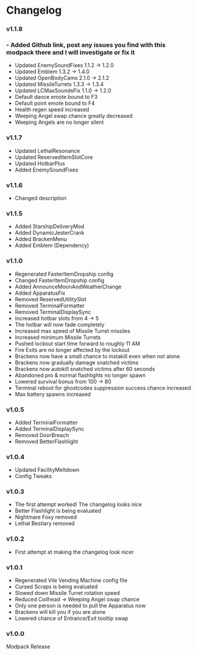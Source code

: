 # Changelog

### v1.1.8

### - Added Github link, post any issues you find with this modpack there and I will investigate or fix it

- Updated EnemySoundFixes 1.1.2 -> 1.2.0
- Updated Emblem 1.3.2 -> 1.4.0
- Updated OpenBodyCams 2.1.0 -> 2.1.2
- Updated MissileTurrets 1.3.3 -> 1.3.4
- Updated LCMaxSoundsFix 1.1.0 -> 1.2.0
- Default dance emote bound to F3
- Default point emote bound to F4
- Health regen speed increased
- Weeping Angel swap chance greatly decreased
- Weeping Angels are no longer silent

### v1.1.7
- Updated LethalResonance
- Updated ReservedItemSlotCore
- Updated HotbarPlus
- Added EnemySoundFixes

### v1.1.6

- Changed description

### v1.1.5

- Added StarshipDeliveryMod
- Added DynamicJesterCrank
- Added BrackenMenu
- Added Emblem (Dependency)

### v1.1.0

- Regenerated FasterItemDropship config
- Changed FasterItemDropship config
- Added AnnounceMoonAndWeatherChange
- Added ApparatusFix
- Removed ReservedUtilitySlot
- Removed TerminalFormatter
- Removed TerminalDisplaySync
- Increased hotbar slots from 4 -> 5
- The hotbar will now fade completely
- Increased max speed of Missile Turret missiles
- Increased minimum Missile Turrets
- Pushed lockout start time forward to roughly 11 AM
- Fire Exits are no longer affected by the lockout
- Brackens now have a small chance to instakill even when not alone
- Brackens now gradually damage snatched victims
- Brackens now autokill snatched victims after 60 seconds
- Abandoned pro & normal flashlights no longer spawn
- Lowered survival bonus from 100 -> 80
- Terminal reboot for ghostcodes suppression success chance increased
- Max battery spawns increased

### v1.0.5

- Added TerminalFormatter
- Added TerminalDisplaySync
- Removed DoorBreach
- Removed BetterFlashlight

### v1.0.4

- Updated FacilityMeltdown
- Config Tweaks

### v1.0.3

- The first attempt worked! The changelog looks nice
- Better Flashlight is being evaluated
- Nightmare Foxy removed
- Lethal Bestiary removed

### v1.0.2

- First attempt at making the changelog look nicer

### v1.0.1

- Regenerated Vile Vending Machine config file
- Cursed Scraps is being evaluated
- Slowed down Missile Turret rotation speed
- Reduced Coilhead -> Weeping Angel swap chance
- Only one person is needed to pull the Apparatus now
- Brackens will kill you if you are alone
- Lowered chance of Entrance/Exit tooltip swap

### v1.0.0

Modpack Release